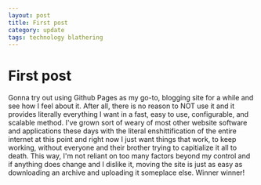 ```yaml
---
layout: post
title: First post
category: update
tags: technology blathering
---
```


# First post

Gonna try out using Github Pages as my go-to, blogging site for a while and see how I feel about it. After all, there is no reason to NOT use it and it provides literally everything I want in a fast, easy to use, configurable, and scalable method. I've grown sort of weary of most other website software and applications these days with the literal enshittification of the entire internet at this point and right now I just want things that work, to keep working, without everyone and their brother trying to capitialize it all to death. This way, I'm not reliant on too many factors beyond my control and if anything does change and I dislike it, moving the site is just as easy as downloading an archive and uploading it someplace else. Winner winner! 